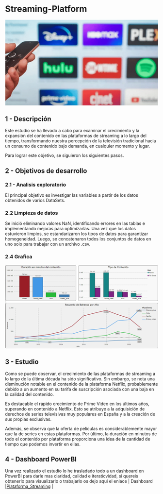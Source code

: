 # Streaming-Platform
![image](title.png)
## 1 - Descripción
Este estudio se ha llevado a cabo para examinar el crecimiento y la expansión del contenido en las plataformas de streaming a lo largo del tiempo, transformando nuestra percepción de la televisión tradicional hacia un consumo de contenido bajo demanda, en cualquier momento y lugar.

Para lograr este objetivo, se siguieron los siguientes pasos.

## 2 - Objetivos de desarrollo
### 2.1 - Analisis exploratorio
El principal objetivo es investigar las variables a partir de los datos obtenidos de varios DataSets.
### 2.2 Limpieza de datos
Se inició eliminando valores NaN, identificando errores en las tablas e implementando mejoras para optimizarlas. Una vez que los datos estuvieron limpios, se estandarizaron los tipos de datos para garantizar homogeneidad. Luego, se concatenaron todos los conjuntos de datos en uno solo para trabajar con un archivo .csv.

### 2.4 Grafica
![image](grafica.png)
## 3 - Estudio
Como se puede observar, el crecimiento de las plataformas de streaming a lo largo de la última década ha sido significativo. Sin embargo, se nota una disminución notable en el contenido de la plataforma Netflix, probablemente debido a un aumento en su tarifa de suscripción asociada con una baja en la calidad del contenido.

Es destacable el rápido crecimiento de Prime Video en los últimos años, superando en contenido a Netflix. Esto se atribuye a la adquisición de derechos de series televisivas muy populares en España y a la creación de sus propias exclusivas.

Además, se observa que la oferta de películas es considerablemente mayor que la de series en estas plataformas.
Por último, la duración en minutos de todo el contenido por plataforma proporciona una idea de la cantidad de tiempo que podemos invertir en ellas.

## 4 - Dashboard PowerBI
Una vez realizado el estudio lo he trasladado todo a un dashboard en PowerBI para darle mas claridad, calidad e iteraticvidad, si quereis obtenerlo para visualizarlo o trabajarlo os dejo aqui el enlace
| Dashboard |[Plataforma_Streaming](Plataforma_Streaming.pbix) |
